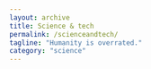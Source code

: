 ```yaml
---
layout: archive
title: Science & tech
permalink: /scienceandtech/
tagline: "Humanity is overrated."
category: "science"
---
```

